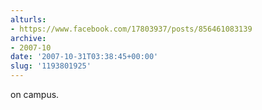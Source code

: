 ```yaml
---
alturls:
- https://www.facebook.com/17803937/posts/856461083139
archive:
- 2007-10
date: '2007-10-31T03:38:45+00:00'
slug: '1193801925'
---
```


on campus.

